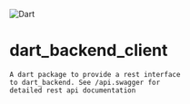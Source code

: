 ![Dart](https://img.shields.io/badge/Dart-2.12.0-green)

# dart_backend_client

    A dart package to provide a rest interface 
    to dart_backend. See /api.swagger for 
    detailed rest api documentation